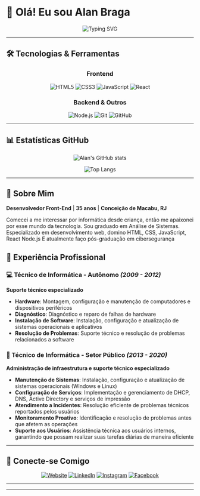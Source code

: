 # 👋 Olá! Eu sou Alan Braga

<div align="center">
  
![Typing SVG](https://readme-typing-svg.herokuapp.com/?color=00bfbf&size=35&center=true&vCenter=true&width=1000&lines=SEJA+BEM-VINDO+AO+MEU+PERFIL!;Desenvolvedor+Front-End+Apaixonado;Criando+Soluções+Digitais+Inovadoras)

</div>

---


## 🛠️ Tecnologias & Ferramentas

<div align="center">
  
### Frontend
![HTML5](https://img.shields.io/badge/HTML5-E34F26?style=for-the-badge&logo=html5&logoColor=white)
![CSS3](https://img.shields.io/badge/CSS3-1572B6?style=for-the-badge&logo=css3&logoColor=white)
![JavaScript](https://img.shields.io/badge/JavaScript-F7DF1E?style=for-the-badge&logo=javascript&logoColor=black)
![React](https://img.shields.io/badge/React-20232A?style=for-the-badge&logo=react&logoColor=61DAFB)

### Backend & Outros
![Node.js](https://img.shields.io/badge/Node.js-339933?style=for-the-badge&logo=node.js&logoColor=white)
![Git](https://img.shields.io/badge/Git-F05032?style=for-the-badge&logo=git&logoColor=white)
![GitHub](https://img.shields.io/badge/GitHub-100000?style=for-the-badge&logo=github&logoColor=white)


</div>

---

## 📊 Estatísticas GitHub

<div align="center">
  
![Alan's GitHub stats](https://github-readme-stats.vercel.app/api?username=alanbraga&show_icons=true&theme=tokyonight&hide_border=true)

![Top Langs](https://github-readme-stats.vercel.app/api/top-langs/?username=alanbraga&layout=compact&theme=tokyonight&hide_border=true)

</div>

---
## 🚀 Sobre Mim

**Desenvolvedor Front-End** | **35 anos** | **Conceição de Macabu, RJ**

Comecei a me interessar por informática desde criança, então me apaixonei por esse mundo da tecnologia. Sou graduado em Análise de Sistemas. Especializado em desenvolvimento web, domino HTML, CSS, JavaScript, React Node.js
E atualmente faço pós-graduação em cibersegurança


## 💼 Experiência Profissional

### 💻 Técnico de Informática - Autônomo *(2009 - 2012)*
**Suporte técnico especializado**
- **Hardware**: Montagem, configuração e manutenção de computadores e dispositivos periféricos
- **Diagnóstico**: Diagnóstico e reparo de falhas de hardware
- **Instalação de Software**: Instalação, configuração e atualização de sistemas operacionais e aplicativos
- **Resolução de Problemas**: Suporte técnico e resolução de problemas relacionados a software

### 🔧 Técnico de Informática - Setor Público *(2013 - 2020)*
**Administração de infraestrutura e suporte técnico especializado**
- **Manutenção de Sistemas**: Instalação, configuração e atualização de sistemas operacionais (Windows e Linux)
- **Configuração de Serviços**: Implementação e gerenciamento de DHCP, DNS, Active Directory e serviços de impressão
- **Atendimento a Incidentes**: Resolução eficiente de problemas técnicos reportados pelos usuários
- **Monitoramento Proativo**: Identificação e resolução de problemas antes que afetem as operações
- **Suporte aos Usuários**: Assistência técnica aos usuários internos, garantindo que possam realizar suas tarefas diárias de maneira eficiente


---


## 📱 Conecte-se Comigo

<div align="center">

[![Website](https://img.shields.io/badge/🌐_Website-000000?style=for-the-badge&logo=safari&logoColor=white)](https://alanbraga.com/)
[![LinkedIn](https://img.shields.io/badge/LinkedIn-0077B5?style=for-the-badge&logo=linkedin&logoColor=white)](https://www.linkedin.com/in/alanbragapcd/)
[![Instagram](https://img.shields.io/badge/Instagram-E4405F?style=for-the-badge&logo=instagram&logoColor=white)](https://www.instagram.com/alanbragarocha/)
[![Facebook](https://img.shields.io/badge/Facebook-1877F2?style=for-the-badge&logo=facebook&logoColor=white)](https://www.facebook.com/alanbragarocha1)

</div>

---

---
